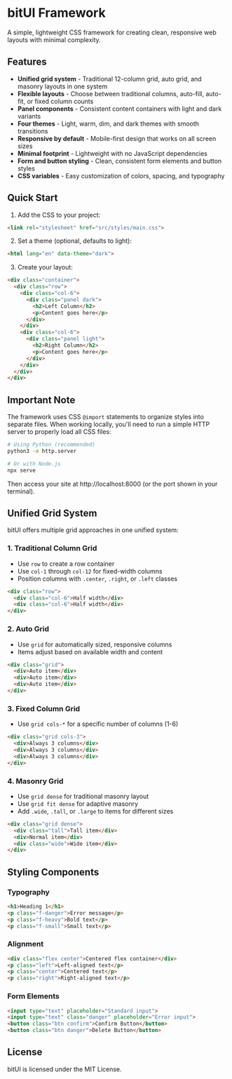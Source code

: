# bitUI Framework

A simple, lightweight CSS framework for creating clean, responsive web layouts with minimal complexity.

## Features

- **Unified grid system** - Traditional 12-column grid, auto grid, and masonry layouts in one system
- **Flexible layouts** - Choose between traditional columns, auto-fill, auto-fit, or fixed column counts
- **Panel components** - Consistent content containers with light and dark variants
- **Four themes** - Light, warm, dim, and dark themes with smooth transitions
- **Responsive by default** - Mobile-first design that works on all screen sizes
- **Minimal footprint** - Lightweight with no JavaScript dependencies
- **Form and button styling** - Clean, consistent form elements and button styles
- **CSS variables** - Easy customization of colors, spacing, and typography

## Quick Start

1. Add the CSS to your project:

```html
<link rel="stylesheet" href="src/styles/main.css">
```

2. Set a theme (optional, defaults to light):

```html
<html lang="en" data-theme="dark">
```

3. Create your layout:

```html
<div class="container">
  <div class="row">
    <div class="col-6">
      <div class="panel dark">
        <h2>Left Column</h2>
        <p>Content goes here</p>
      </div>
    </div>
    <div class="col-6">
      <div class="panel light">
        <h2>Right Column</h2>
        <p>Content goes here</p>
      </div>
    </div>
  </div>
</div>
```

## Important Note

The framework uses CSS `@import` statements to organize styles into separate files. When working locally, you'll need to run a simple HTTP server to properly load all CSS files:

```bash
# Using Python (recommended)
python3 -m http.server

# Or with Node.js
npx serve
```

Then access your site at http://localhost:8000 (or the port shown in your terminal).

## Unified Grid System

bitUI offers multiple grid approaches in one unified system:

### 1. Traditional Column Grid

- Use `row` to create a row container
- Use `col-1` through `col-12` for fixed-width columns
- Position columns with `.center`, `.right`, or `.left` classes

```html
<div class="row">
  <div class="col-6">Half width</div>
  <div class="col-6">Half width</div>
</div>
```

### 2. Auto Grid

- Use `grid` for automatically sized, responsive columns
- Items adjust based on available width and content

```html
<div class="grid">
  <div>Auto item</div>
  <div>Auto item</div>
  <div>Auto item</div>
</div>
```

### 3. Fixed Column Grid

- Use `grid cols-*` for a specific number of columns (1-6)

```html
<div class="grid cols-3">
  <div>Always 3 columns</div>
  <div>Always 3 columns</div>
  <div>Always 3 columns</div>
</div>
```

### 4. Masonry Grid

- Use `grid dense` for traditional masonry layout
- Use `grid fit dense` for adaptive masonry
- Add `.wide`, `.tall`, or `.large` to items for different sizes

```html
<div class="grid dense">
  <div class="tall">Tall item</div>
  <div>Normal item</div>
  <div class="wide">Wide item</div>
</div>
```

## Styling Components

### Typography

```html
<h1>Heading 1</h1>
<p class="f-danger">Error message</p>
<p class="f-heavy">Bold text</p>
<p class="f-small">Small text</p>
```

### Alignment

```html
<div class="flex center">Centered flex container</div>
<p class="left">Left-aligned text</p>
<p class="center">Centered text</p>
<p class="right">Right-aligned text</p>
```

### Form Elements

```html
<input type="text" placeholder="Standard input">
<input type="text" class="danger" placeholder="Error input">
<button class="btn confirm">Confirm Button</button>
<button class="btn danger">Delete Button</button>
```

## License

bitUI is licensed under the MIT License.
